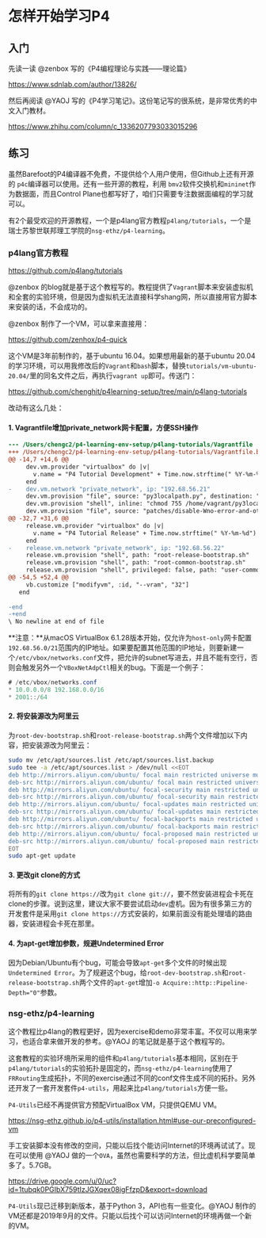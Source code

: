 # 怎样开始学习P4

## 入门

先读一读 @zenbox 写的《P4编程理论与实践——理论篇》

https://www.sdnlab.com/author/13826/

然后再阅读 @YAOJ 写的《P4学习笔记》。这份笔记写的很系统，是非常优秀的中文入门教材。

https://www.zhihu.com/column/c_1336207793033015296

## 练习

虽然Barefoot的P4编译器不免费，不提供给个人用户使用，但Github上还有开源的 `p4c`编译器可以使用。还有一些开源的教程，利用 `bmv2`软件交换机和`mininet`作为数据面，而且Control Plane也都写好了，咱们只需要专注数据面编程的学习就可以。

有2个最受欢迎的开源教程，一个是p4lang官方教程`p4lang/tutorials`，一个是瑞士苏黎世联邦理工学院的`nsg-ethz/p4-learning`。

### p4lang官方教程

https://github.com/p4lang/tutorials

@zenbox 的blog就是基于这个教程写的。教程提供了`Vagrant`脚本来安装虚拟机和全套的实验环境，但是因为虚拟机无法直接科学shang网，所以直接用官方脚本来安装的话，不会成功的。

@zenbox 制作了一个VM，可以拿来直接用：

https://github.com/zenhox/p4-quick

这个VM是3年前制作的，基于ubuntu 16.04。如果想用最新的基于ubuntu 20.04的学习环境，可以用我修改后的`Vagrant`和`bash`脚本，替换`tutorials/vm-ubuntu-20.04/`里的同名文件之后，再执行`vagrant up`即可。传送门：

https://github.com/chenghit/p4learning-setup/tree/main/p4lang-tutorials

改动有这么几处：

#### 1. Vagrantfile增加private_network网卡配置，方便SSH操作

```diff
--- /Users/chengc2/p4-learning-env-setup/p4lang-tutorials/Vagrantfile	Sun Jan 30 12:42:59 2022
+++ /Users/chengc2/p4-learning-env-setup/p4lang-tutorials/Vagrantfile.backup.rb	Sun Jan 30 13:35:35 2022
@@ -14,7 +14,6 @@
     dev.vm.provider "virtualbox" do |v|
       v.name = "P4 Tutorial Development" + Time.now.strftime(" %Y-%m-%d")
     end
-    dev.vm.network "private_network", ip: "192.68.56.21"
     dev.vm.provision "file", source: "py3localpath.py", destination: "/home/vagrant/py3localpath.py"
     dev.vm.provision "shell", inline: "chmod 755 /home/vagrant/py3localpath.py"
     dev.vm.provision "file", source: "patches/disable-Wno-error-and-other-small-changes.diff", destination: "/home/vagrant/patches/disable-Wno-error-and-other-small-changes.diff"
@@ -32,7 +31,6 @@
     release.vm.provider "virtualbox" do |v|
       v.name = "P4 Tutorial Release" + Time.now.strftime(" %Y-%m-%d")
     end
-    release.vm.network "private_network", ip: "192.68.56.22"
     release.vm.provision "shell", path: "root-release-bootstrap.sh"
     release.vm.provision "shell", path: "root-common-bootstrap.sh"
     release.vm.provision "shell", privileged: false, path: "user-common-bootstrap.sh"
@@ -54,5 +52,4 @@
     vb.customize ["modifyvm", :id, "--vram", "32"]
   end
 
-end
-+end
\ No newline at end of file
```

**注意：**从macOS VirtualBox 6.1.28版本开始，仅允许为`host-only`网卡配置`192.68.56.0/21`范围内的IP地址。如果要配置其他范围的IP地址，则要新建一个`/etc/vbox/networks.conf`文件，把允许的subnet写进去，并且不能有空行，否则会触发另外一个`VBoxNetAdpCtl`相关的bug。下面是一个例子：

```java
# /etc/vbox/networks.conf
* 10.0.0.0/8 192.168.0.0/16
* 2001::/64
```

#### 2. 将安装源改为阿里云

为`root-dev-bootstrap.sh`和`root-release-bootstrap.sh`两个文件增加以下内容，把安装源改为阿里云：

```bash
sudo mv /etc/apt/sources.list /etc/apt/sources.list.backup
sudo tee -a /etc/apt/sources.list > /dev/null <<EOT
deb http://mirrors.aliyun.com/ubuntu/ focal main restricted universe multiverse
deb-src http://mirrors.aliyun.com/ubuntu/ focal main restricted universe multiverse
deb http://mirrors.aliyun.com/ubuntu/ focal-security main restricted universe multiverse
deb-src http://mirrors.aliyun.com/ubuntu/ focal-security main restricted universe multiverse
deb http://mirrors.aliyun.com/ubuntu/ focal-updates main restricted universe multiverse
deb-src http://mirrors.aliyun.com/ubuntu/ focal-updates main restricted universe multiverse
deb http://mirrors.aliyun.com/ubuntu/ focal-backports main restricted universe multiverse
deb-src http://mirrors.aliyun.com/ubuntu/ focal-backports main restricted universe multiverse
deb http://mirrors.aliyun.com/ubuntu/ focal-proposed main restricted universe multiverse
deb-src http://mirrors.aliyun.com/ubuntu/ focal-proposed main restricted universe multiverse
EOT
sudo apt-get update
```

#### 3. 更改git clone的方式

将所有的`git clone https://`改为`git clone git://`，要不然安装进程会卡死在clone的步骤。说到这里，建议大家不要尝试启动`dev`虚机。因为有很多第三方的开发套件是采用`git clone https://`方式安装的，如果前面没有能处理墙的路由器，安装进程会卡死在那里。

#### 4. 为apt-get增加参数，规避Undetermined Error

因为Debian/Ubuntu有个bug，可能会导致`apt-get`多个文件的时候出现`Undetermined Error`。为了规避这个bug，给`root-dev-bootstrap.sh`和`root-release-bootstrap.sh`两个文件的`apt-get`增加`-o Acquire::http::Pipeline-Depth="0"`参数。

### nsg-ethz/p4-learning

这个教程比p4lang的教程更好，因为exercise和demo非常丰富。不仅可以用来学习，也适合拿来做开发的参考。@YAOJ 的笔记就是基于这个教程写的。

这套教程的实验环境所采用的组件和`p4lang/tutorials`基本相同，区别在于`p4lang/tutorials`的实验拓扑是固定的，而`nsg-ethz/p4-learning`使用了`FRRouting`生成拓扑，不同的exercise通过不同的conf文件生成不同的拓扑。另外还开发了一套开发套件`p4-utils`，用起来比`p4lang/tutorials`方便一些。

`P4-Utils`已经不再提供官方预配VirtualBox VM，只提供QEMU VM。

https://nsg-ethz.github.io/p4-utils/installation.html#use-our-preconfigured-vm

手工安装脚本没有修改的空间，只能以后找个能访问Internet的环境再试试了。现在可以使用 @YAOJ 做的一个`OVA`，虽然也需要科学的方法，但比虚机科学要简单多了。5.7GB。

https://drive.google.com/u/0/uc?id=1tubqk0PGIbX759tIzJGXqex08igFfzpD&export=download

`P4-Utils`现已迁移到新版本，基于Python 3，API也有一些变化。@YAOJ 制作的VM还都是2019年9月的文件。只能以后找个可以访问Internet的环境再做一个新的VM。
